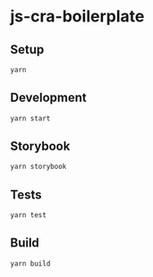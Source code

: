 # js-cra-boilerplate

## Setup

```bash
yarn
```

## Development

```bash
yarn start
```

## Storybook

```bash
yarn storybook
```

## Tests

```bash
yarn test
```

## Build

```bash
yarn build
```
